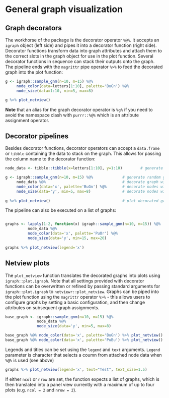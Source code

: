 # General graph visualization 

## Graph decorators

The workhorse of the package is the decorator operator `%@%`. It accepts an `igraph` object (left side) and pipes it 
into a decorator function (right side). Decorator functions transform data into graph attributes and attach them
to the correct slots in the graph object for use in the plot function. Several decorator functions in sequence can
stack their outputs onto the graph. The pipeline ends with the `magrittr` pipe operator `%>%` to feed the decorated graph
into the plot function:

```r
g <- igraph::sample_gnm(n=10, m=15) %@%                      
     node_color(data=letters[1:10], palette='BuGn') %@%      
     node_size(data=1:10, min=5, max=8)                     

g %>% plot_netview()                
```


**Note** that an alias for the graph decorator operator is `%g%` if you need to avoid the namespace clash with `purrr::%@%` which is an attribute assignment operator.

## Decorator pipelines

Besides decorator functions, decorator operators can accept a `data.frame` or `tibble` containing the data to stack on the graph. This
allows for passing the column name to the decorator function:

```r
node_data <- tibble::tibble(x=letters[1:10], y=1:10)        # generate 10 x 2 node data tibble

g <- igraph::sample_gnm(n=10, m=15) %@%             # generate random graph with 10 nodes
     node_data %@%                                  # decorate graph with node data tibble
     node_color(data='x', palette='BuGn') %@%       # decorate nodes with colors paletted by x
     node_size(data='y', min=5, max=8)              # decorate nodes with values rescaled by y
     
g %>% plot_netview()                                # plot decorated graph from magrittr pipe
```

The pipeline can also be executed on a list of graphs: 

```r

graphs <- lapply(1:2, function(x) igraph::sample_gnm(n=10, m=15)) %@%
          node_data %@%                                                 
          node_color(data='x', palette='PuOr') %@%                      
          node_size(data='y', min=15, max=20)                          
     
graphs %>% plot_netview(legend='x')                     
```

## Netview plots

The `plot_netview` function translates the decorated graphs into plots using `igraph::plot.igraph`. Note that all settings provided with decorator functions can be overwritten or refined by passing standard arguments for `igraph::plot.igraph` to `netviewr::plot_netview`. Graphs can be piped into the plot function using the `magrittr` operator `%>%` - this allows users to configure graphs by setting a basic configuration, and then change attributes on subsequent graph assignments.

```r
base_graph <- igraph::sample_gnm(n=10, m=15) %@%
              node_data %@%                                      
              node_size(data='y', min=5, max=8) 

base_graph %@% node_color(data='x', palette='BuGn') %>% plot_netview()
base_graph %@% node_color(data='x', palette='PuBu') %>% plot_netview()
```

Legends and titles can be set using the `legend` and `text` arguments. `Legend` parameter is character that selects a coumn from attached node data when `%@%` is used (see above)

```r
graphs %>% plot_netview(legend='x', text="Test", text_size=1.5)
```

If either `ncol` or `nrow` are set, the function expects a list of graphs, which is then translated into a panel view currently with a maximum of up to four plots (e.g. `ncol = 2` and `nrow = 2`).

